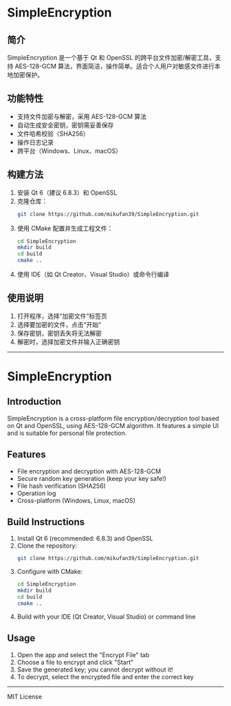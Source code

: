 # SimpleEncryption

## 简介

SimpleEncryption 是一个基于 Qt 和 OpenSSL 的跨平台文件加密/解密工具，支持 AES-128-GCM 算法，界面简洁，操作简单。适合个人用户对敏感文件进行本地加密保护。

## 功能特性

- 支持文件加密与解密，采用 AES-128-GCM 算法
- 自动生成安全密钥，密钥需妥善保存
- 文件哈希校验（SHA256）
- 操作日志记录
- 跨平台（Windows、Linux、macOS）

## 构建方法

1. 安装 Qt 6（建议 6.8.3）和 OpenSSL
2. 克隆仓库：
   ```sh
   git clone https://github.com/mikufan39/SimpleEncryption.git
   ```
3. 使用 CMake 配置并生成工程文件：
   ```sh
   cd SimpleEncryption
   mkdir build
   cd build
   cmake ..
   ```
4. 使用 IDE（如 Qt Creator、Visual Studio）或命令行编译

## 使用说明

1. 打开程序，选择“加密文件”标签页
2. 选择要加密的文件，点击“开始”
3. 保存密钥，密钥丢失将无法解密
4. 解密时，选择加密文件并输入正确密钥

---

# SimpleEncryption

## Introduction

SimpleEncryption is a cross-platform file encryption/decryption tool based on Qt and OpenSSL, using AES-128-GCM algorithm. It features a simple UI and is suitable for personal file protection.

## Features

- File encryption and decryption with AES-128-GCM
- Secure random key generation (keep your key safe!)
- File hash verification (SHA256)
- Operation log
- Cross-platform (Windows, Linux, macOS)

## Build Instructions

1. Install Qt 6 (recommended: 6.8.3) and OpenSSL
2. Clone the repository:
   ```sh
   git clone https://github.com/mikufan39/SimpleEncryption.git
   ```
3. Configure with CMake:
   ```sh
   cd SimpleEncryption
   mkdir build
   cd build
   cmake ..
   ```
4. Build with your IDE (Qt Creator, Visual Studio) or command line

## Usage

1. Open the app and select the "Encrypt File" tab
2. Choose a file to encrypt and click "Start"
3. Save the generated key; you cannot decrypt without it!
4. To decrypt, select the encrypted file and enter the correct key

---

MIT License
